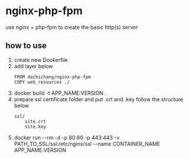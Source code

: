 # nginx-php-fpm
use nginx + php-fpm to create the basic http(s) server

## how to use

 1. create new Dockerfile
 2. add layer below
    ```
    FROM dachichang/nginx-php-fpm
    COPY web_resources ./
    ```
 3. docker build -t APP_NAME:VERSION .
 4. prepare ssl certificate folder and put .crt and .key follow the structure below
    ```
    ssl/
        site.crt
        site.key
    ```
 4. docker run --rm -d -p 80:80 -p 443:443 -v PATH_TO_SSL/ssl:/etc/nginx/ssl --name CONTAINER_NAME APP_NAME:VERSION
